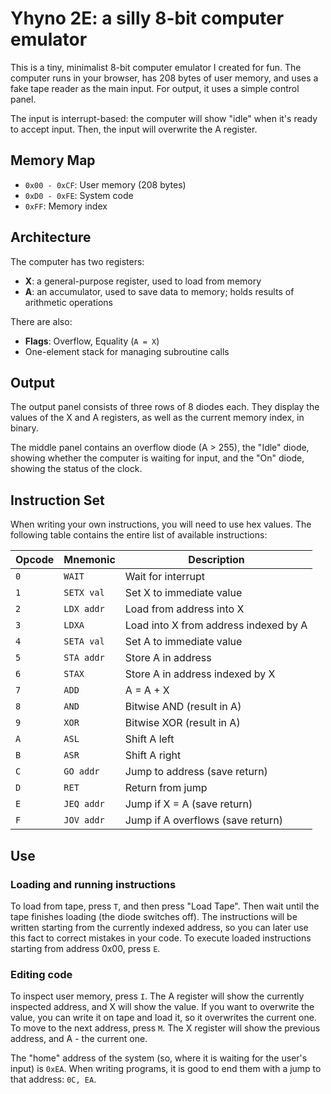 # Yhyno 2E: a silly 8-bit computer emulator

This is a tiny, minimalist 8-bit computer emulator I created for fun.
The computer runs in your browser, has 208 bytes of user memory, and uses a fake tape reader as the main input. For output, it uses a simple control panel.

The input is interrupt-based: the computer will show "idle" when it's ready to accept input. Then, the input will overwrite the A register.

## Memory Map
- `0x00 - 0xCF`: User memory (208 bytes)
- `0xD0 - 0xFE`: System code
- `0xFF`: Memory index

## Architecture
The computer has two registers:
- **X**: a general-purpose register, used to load from memory
- **A**: an accumulator, used to save data to memory; holds results of arithmetic operations

There are also:
- **Flags**: Overflow, Equality (`A = X`)
- One-element stack for managing subroutine calls

## Output
The output panel consists of three rows of 8 diodes each. They display the values of the X and A registers, as well as the current memory index, in binary. 

The middle panel contains an overflow diode (A > 255), the "Idle" diode, showing whether the computer is waiting for input, and the "On" diode, showing the status of the clock.

## Instruction Set
When writing your own instructions, you will need to use hex values. The following table contains the entire list of available instructions:

| Opcode | Mnemonic       | Description                     |
|--------|----------------|---------------------------------|
| `0`  | `WAIT`         | Wait for interrupt              |
| `1`  | `SETX val`     | Set X to immediate value        |
| `2`  | `LDX addr`     | Load from address into X             |
| `3`  | `LDXA`         | Load into X from address indexed by A   |
| `4`  | `SETA val`     | Set A to immediate value        |
| `5`  | `STA addr`     | Store A in address              |
| `6`  | `STAX`         | Store A in address indexed by X         |
| `7`  | `ADD`          | A = A + X                    |
| `8`  | `AND`          | Bitwise AND (result in A)                    |
| `9`  | `XOR`          | Bitwise XOR (result in A)                   |
| `A`  | `ASL`          | Shift A left                    |
| `B`  | `ASR`          | Shift A right                   |
| `C`  | `GO addr`      | Jump to address (save return)   |
| `D`  | `RET`          | Return from jump                |
| `E`  | `JEQ addr`     | Jump if X = A (save return)     |
| `F`  | `JOV addr`     | Jump if A overflows (save return)            |

## Use
### Loading and running instructions
To load from tape, press `T`, and then press "Load Tape". Then wait until the tape finishes loading (the diode switches off). The instructions will be written starting from the currently indexed address, so you can later use this fact to correct mistakes in your code.
To execute loaded instructions starting from address 0x00, press `E`.

### Editing code
To inspect user memory, press `I`. The A register will show the currently inspected address, and X will show the value. If you want to overwrite the value, you can write it on tape and load it, so it overwrites the current one. To move to the next address, press `M`. The X register will show the previous address, and A - the current one.

The "home" address of the system (so, where it is waiting for the user's input) is `0xEA`. When writing programs, it is good to end them with a jump to that address: `0C, EA`.
